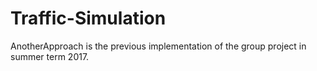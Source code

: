 # Traffic-Simulation

AnotherApproach is the previous implementation of the group project in summer term 2017. 